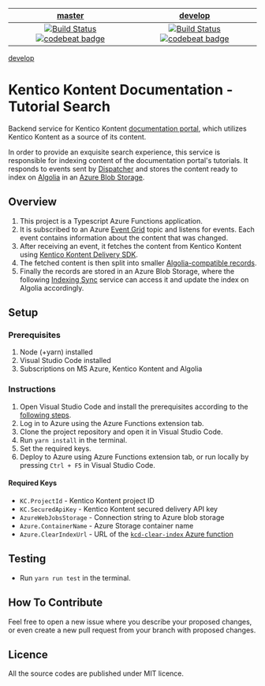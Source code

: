 | [master](https://github.com/KenticoDocs/kontent-docs-tutorial-search/tree/master) | [develop](https://github.com/KenticoDocs/kontent-docs-tutorial-search/tree/develop) |
|:---:|:---:|
| [![Build Status](https://travis-ci.com/KenticoDocs/kontent-docs-tutorial-search.svg?branch=master)](https://travis-ci.com/KenticoDocs/kontent-docs-tutorial-search/branches) [![codebeat badge](https://codebeat.co/badges/42250639-ea84-495e-8a36-2d4eb2584978)](https://codebeat.co/projects/github-com-kenticodocs-kontent-docs-tutorial-search-master) | [![Build Status](https://travis-ci.com/KenticoDocs/kontent-docs-tutorial-search.svg?branch=develop)](https://travis-ci.com/KenticoDocs/kontent-docs-tutorial-search/branches) [![codebeat badge](https://codebeat.co/badges/b493280f-f67c-43fc-8cbe-af39166e4f40)](https://codebeat.co/projects/github-com-kenticodocs-kontent-docs-tutorial-search-develop) |

[develop](https://github.com/KenticoDocs/kontent-docs-tutorial-search/actions/workflows/main.yml/badge.svg?branch=develop)

# Kentico Kontent Documentation - Tutorial Search
Backend service for Kentico Kontent [documentation portal](https://docs.kontent.ai/), which utilizes Kentico Kontent as a source of its content.

In order to provide an exquisite search experience, this service is responsible for indexing content of the documentation portal's tutorials.
It responds to events sent by [Dispatcher](https://github.com/KenticoDocs/kontent-docs-dispatcher) and stores the content ready to index on [Algolia](https://www.algolia.com/) in an [Azure Blob Storage](https://azure.microsoft.com/en-us/services/storage/blobs/).

## Overview
1. This project is a Typescript Azure Functions application.
2. It is subscribed to an Azure [Event Grid](https://azure.microsoft.com/en-us/services/event-grid/) topic and listens for events. Each event contains information about the content that was changed.
3. After receiving an event, it fetches the content from Kentico Kontent using [Kentico Kontent Delivery SDK](https://github.com/Kentico/kontent-delivery-sdk-js).
4. The fetched content is then split into smaller [Algolia-compatible records](https://www.algolia.com/doc/faq/basics/what-is-a-record/). 
5. Finally the records are stored in an Azure Blob Storage, where the following [Indexing Sync](https://github.com/KenticoDocs/kontent-docs-index-sync) service can access it and update the index on Algolia accordingly.

## Setup

### Prerequisites
1. Node (+yarn) installed
2. Visual Studio Code installed
3. Subscriptions on MS Azure, Kentico Kontent and Algolia

### Instructions
1. Open Visual Studio Code and install the prerequisites according to the [following steps](https://code.visualstudio.com/tutorials/functions-extension/getting-started).
2. Log in to Azure using the Azure Functions extension tab.
3. Clone the project repository and open it in Visual Studio Code.
4. Run `yarn install` in the terminal.
5. Set the required keys.
6. Deploy to Azure using Azure Functions extension tab, or run locally by pressing `Ctrl + F5` in Visual Studio Code.

#### Required Keys
* `KC.ProjectId` - Kentico Kontent project ID
* `KC.SecuredApiKey` - Kentico Kontent secured delivery API key
* `AzureWebJobsStorage` - Connection string to Azure blob storage
* `Azure.ContainerName` - Azure Storage container name
* `Azure.ClearIndexUrl` - URL of the [`kcd-clear-index` Azure function](https://github.com/KenticoDocs/kontent-docs-index-sync)

## Testing
* Run `yarn run test` in the terminal.

## How To Contribute
Feel free to open a new issue where you describe your proposed changes, or even create a new pull request from your branch with proposed changes.

## Licence
All the source codes are published under MIT licence.
